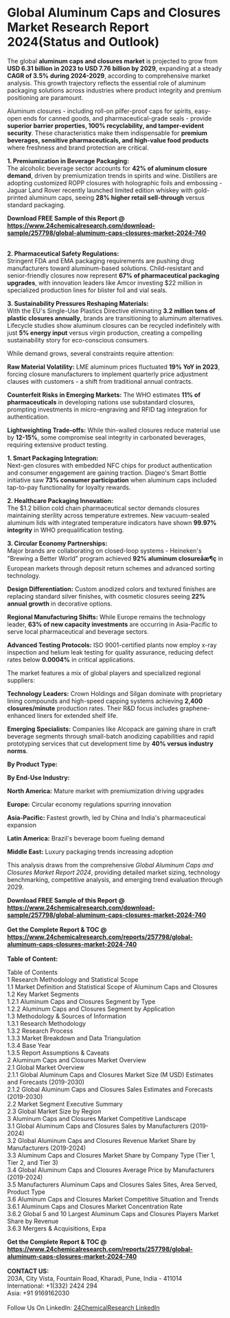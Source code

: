 <h1>Global Aluminum Caps and Closures Market Research Report 2024(Status and Outlook)</h1><p>The global <strong>aluminum caps and closures market</strong> is projected to grow from <strong>USD 6.31 billion in 2023 to USD 7.76 billion by 2029</strong>, expanding at a steady <strong>CAGR of 3.5% during 2024-2029</strong>, according to comprehensive market analysis. This growth trajectory reflects the essential role of aluminum packaging solutions across industries where product integrity and premium positioning are paramount.</p><p>Aluminum closures - including roll-on pilfer-proof caps for spirits, easy-open ends for canned goods, and pharmaceutical-grade seals - provide <strong>superior barrier properties, 100% recyclability, and tamper-evident security</strong>. These characteristics make them indispensable for <strong>premium beverages, sensitive pharmaceuticals, and high-value food products</strong> where freshness and brand protection are critical.</p><p><strong>1. Premiumization in Beverage Packaging:</strong><br>
The alcoholic beverage sector accounts for <strong>42% of aluminum closure demand</strong>, driven by premiumization trends in spirits and wine. Distillers are adopting customized ROPP closures with holographic foils and embossing - Jaguar Land Rover recently launched limited edition whiskey with gold-printed aluminum caps, seeing <strong>28% higher retail sell-through</strong> versus standard packaging.</p><div><b>Download FREE Sample of this Report @ 
            <a href="https://www.24chemicalresearch.com/download-sample/257798/global-aluminum-caps-closures-market-2024-740">
            https://www.24chemicalresearch.com/download-sample/257798/global-aluminum-caps-closures-market-2024-740</a></b></div><br><p><strong>2. Pharmaceutical Safety Regulations:</strong><br>
Stringent FDA and EMA packaging requirements are pushing drug manufacturers toward aluminum-based solutions. Child-resistant and senior-friendly closures now represent <strong>67% of pharmaceutical packaging upgrades</strong>, with innovation leaders like Amcor investing $22 million in specialized production lines for blister foil and vial seals.</p><p><strong>3. Sustainability Pressures Reshaping Materials:</strong><br>
With the EU's Single-Use Plastics Directive eliminating <strong>3.2 million tons of plastic closures annually</strong>, brands are transitioning to aluminum alternatives. Lifecycle studies show aluminum closures can be recycled indefinitely with just <strong>5% energy input</strong> versus virgin production, creating a compelling sustainability story for eco-conscious consumers.</p><p>While demand grows, several constraints require attention:</p><p><strong>Raw Material Volatility:</strong> LME aluminum prices fluctuated <strong>19% YoY in 2023</strong>, forcing closure manufacturers to implement quarterly price adjustment clauses with customers - a shift from traditional annual contracts.</p><p><strong>Counterfeit Risks in Emerging Markets:</strong> The WHO estimates <strong>11% of pharmaceuticals</strong> in developing nations use substandard closures, prompting investments in micro-engraving and RFID tag integration for authentication.</p><p><strong>Lightweighting Trade-offs:</strong> While thin-walled closures reduce material use by <strong>12-15%</strong>, some compromise seal integrity in carbonated beverages, requiring extensive product testing.</p><p><strong>1. Smart Packaging Integration:</strong><br>
Next-gen closures with embedded NFC chips for product authentication and consumer engagement are gaining traction. Diageo's Smart Bottle initiative saw <strong>73% consumer participation</strong> when aluminum caps included tap-to-pay functionality for loyalty rewards.</p><p><strong>2. Healthcare Packaging Innovation:</strong><br>
The $1.2 billion cold chain pharmaceutical sector demands closures maintaining sterility across temperature extremes. New vacuum-sealed aluminum lids with integrated temperature indicators have shown <strong>99.97% integrity</strong> in WHO prequalification testing.</p><p><strong>3. Circular Economy Partnerships:</strong><br>
Major brands are collaborating on closed-loop systems - Heineken's "Brewing a Better World" program achieved <strong>92% aluminum closureåæ¶ç</strong> in European markets through deposit return schemes and advanced sorting technology.</p><p><strong>Design Differentiation:</strong> Custom anodized colors and textured finishes are replacing standard silver finishes, with cosmetic closures seeing <strong>22% annual growth</strong> in decorative options.</p><p><strong>Regional Manufacturing Shifts:</strong> While Europe remains the technology leader, <strong>63% of new capacity investments</strong> are occurring in Asia-Pacific to serve local pharmaceutical and beverage sectors.</p><p><strong>Advanced Testing Protocols:</strong> ISO 9001-certified plants now employ x-ray inspection and helium leak testing for quality assurance, reducing defect rates below <strong>0.0004%</strong> in critical applications.</p><p>The market features a mix of global players and specialized regional suppliers:</p><p><strong>Technology Leaders:</strong> Crown Holdings and Silgan dominate with proprietary lining compounds and high-speed capping systems achieving <strong>2,400 closures/minute</strong> production rates. Their R&amp;D focus includes graphene-enhanced liners for extended shelf life.</p><p><strong>Emerging Specialists:</strong> Companies like Alcopack are gaining share in craft beverage segments through small-batch anodizing capabilities and rapid prototyping services that cut development time by <strong>40% versus industry norms</strong>.</p><p><strong>By Product Type:</strong></p><p><strong>By End-Use Industry:</strong></p><p><strong>North America:</strong> Mature market with premiumization driving upgrades</p><p><strong>Europe:</strong> Circular economy regulations spurring innovation</p><p><strong>Asia-Pacific:</strong> Fastest growth, led by China and India's pharmaceutical expansion</p><p><strong>Latin America:</strong> Brazil's beverage boom fueling demand</p><p><strong>Middle East:</strong> Luxury packaging trends increasing adoption</p><p>This analysis draws from the comprehensive <em>Global Aluminum Caps and Closures Market Report 2024</em>, providing detailed market sizing, technology benchmarking, competitive analysis, and emerging trend evaluation through 2029.</p><div><b>Download FREE Sample of this Report @ 
            <a href="https://www.24chemicalresearch.com/download-sample/257798/global-aluminum-caps-closures-market-2024-740">
            https://www.24chemicalresearch.com/download-sample/257798/global-aluminum-caps-closures-market-2024-740</a></b></div><br><div><b>Get the Complete Report & TOC @ 
            <a href="https://www.24chemicalresearch.com/reports/257798/global-aluminum-caps-closures-market-2024-740">
            https://www.24chemicalresearch.com/reports/257798/global-aluminum-caps-closures-market-2024-740</a></b></div><br>
            <b>Table of Content:</b><p>Table of Contents<br />
1 Research Methodology and Statistical Scope<br />
1.1 Market Definition and Statistical Scope of Aluminum Caps and Closures<br />
1.2 Key Market Segments<br />
1.2.1 Aluminum Caps and Closures Segment by Type<br />
1.2.2 Aluminum Caps and Closures Segment by Application<br />
1.3 Methodology & Sources of Information<br />
1.3.1 Research Methodology<br />
1.3.2 Research Process<br />
1.3.3 Market Breakdown and Data Triangulation<br />
1.3.4 Base Year<br />
1.3.5 Report Assumptions & Caveats<br />
2 Aluminum Caps and Closures Market Overview<br />
2.1 Global Market Overview<br />
2.1.1 Global Aluminum Caps and Closures Market Size (M USD) Estimates and Forecasts (2019-2030)<br />
2.1.2 Global Aluminum Caps and Closures Sales Estimates and Forecasts (2019-2030)<br />
2.2 Market Segment Executive Summary<br />
2.3 Global Market Size by Region<br />
3 Aluminum Caps and Closures Market Competitive Landscape<br />
3.1 Global Aluminum Caps and Closures Sales by Manufacturers (2019-2024)<br />
3.2 Global Aluminum Caps and Closures Revenue Market Share by Manufacturers (2019-2024)<br />
3.3 Aluminum Caps and Closures Market Share by Company Type (Tier 1, Tier 2, and Tier 3)<br />
3.4 Global Aluminum Caps and Closures Average Price by Manufacturers (2019-2024)<br />
3.5 Manufacturers Aluminum Caps and Closures Sales Sites, Area Served, Product Type<br />
3.6 Aluminum Caps and Closures Market Competitive Situation and Trends<br />
3.6.1 Aluminum Caps and Closures Market Concentration Rate<br />
3.6.2 Global 5 and 10 Largest Aluminum Caps and Closures Players Market Share by Revenue<br />
3.6.3 Mergers & Acquisitions, Expa</p><div><b>Get the Complete Report & TOC @ 
            <a href="https://www.24chemicalresearch.com/reports/257798/global-aluminum-caps-closures-market-2024-740">
            https://www.24chemicalresearch.com/reports/257798/global-aluminum-caps-closures-market-2024-740</a></b></div><br><b>CONTACT US:</b><br>
            203A, City Vista, Fountain Road, Kharadi, Pune, India - 411014<br>
            International: +1(332) 2424 294<br>
            Asia: +91 9169162030 <br><br>
            Follow Us On LinkedIn: <a href="https://www.linkedin.com/company/24chemicalresearch/">24ChemicalResearch LinkedIn</a>